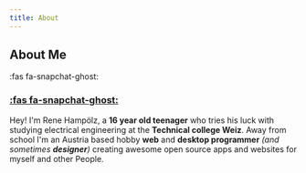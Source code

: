```yaml
---
title: About
---
```


## About Me

<i class="fa fa-instagram"></i>
:fas fa-snapchat-ghost:
### [:fas fa-snapchat-ghost:](https://www.snapchat.com/add/rene_hampi/)

Hey! I'm Rene Hampölz, a **16 year old teenager** who tries his luck with studying electrical engineering at the **Technical college Weiz**. Away from school I'm an Austria
based hobby **web** and **desktop programmer** _(and sometimes **designer**)_ creating awesome open source apps and websites for myself and other People.

